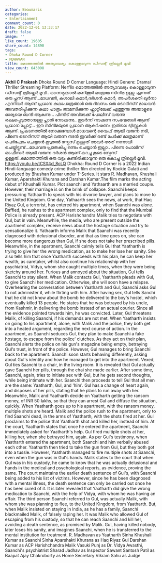 ```yaml
---
author: Beaumaris
categories:
- Entertainment
comment_count: 0
date: 2022-12-01 13:33:17
draft: false
image: ''
like_count: 19605
share_count: 14890
tags:
- Dhoka Round D Corner
- MDHAVAN
title: മൊത്തത്തിൽ അത്യാവശ്യം കൊള്ളാവുന്ന ഡീസന്റ് ത്രില്ലെർ മൂവി
view_count: 643098
---
```


**Akhil C Prakash** Dhoka Round D Corner Language: Hindi Genere: Drama/ Thriller Streaming Platform: Nerflix മൊത്തത്തിൽ അത്യാവശ്യം കൊള്ളാവുന്ന ഡീസന്റ് ത്രില്ലെർ മൂവി.. ഒന്നെമുക്കാൽ മണിക്കൂർ മാത്രമേ സിനിമ ഉള്ളു എന്നത് ഒരു പ്ലസ് ആണ്...മാധവൻ, കുശാലി കുമാർ,ദർശൻ കുമാർ, അപർശക്തി ഖുർനാ എന്നിവർ ആണ് പ്രധാന കഥാപാത്രങ്ങൾ ഒരു ദിവസം ഒരു ടെററിസ്റ് മാധവൻ അവതരിപ്പിക്കുന്ന കഥാ പാത്രം താമസിക്കുന്ന ഫ്ലാറ്റിലേക്ക് എത്തുന്നു അയാളുടെ ഭാര്യയെ ബന്ദി ആകുന്നു... പിന്നീട് അവിടേക്ക് പോലീസ് വരുന്നു രക്ഷപ്പെടുത്താനുള്ള പ്ലാൻ നോക്കുന്നു.. തുടർന്ന് നടക്കുന്ന സംഭവങ്ങൾ ആണ് പ്രധാന പ്ലോട്ട്... ഈ സിനിമയുടെ പ്രധാന ആകർഷണം ഇതിലെ ട്വിസ്റ്റുകൾ ആണ്. പ്രകടനത്തിൽ നോക്കുമ്പോൾ മാധവന്റെ വൈഫ്‌ ആയി വരുന്ന നടി, പിന്നെ ടെററിസ്റ് ആയി വരുന്ന നടൻ ഇവർക്ക് രണ്ട് പേർക്ക് മാത്രമാണ് പെർഫോം ചെയ്യാൻ കൂടുതൽ സ്പേസ് ഉള്ളത് അവർ അത് നന്നായി ചെയ്തിട്ടുണ്ട്...മാധവനു പ്രതേകിച്ചു ഒന്നും ചെയ്യാൻ ഇല്ലാ.. പിന്നെ പോലിസ് ഓഫീസർ ആയി വരുന്ന ദർശൻ ആണ് കുറച്ചു കൂടെ സ്പേസ് ഉള്ളത്..മൊത്തത്തിൽ ഒരു വട്ടം കണ്ടിരിക്കാവുന്ന ഒരു കൊച്ചു ത്രില്ലെർ മൂവി. https://youtu.be/tCSX4d_8oLQ Dhokha: Round D Corner is a 2022 Indian Hindi-language comedy crime thriller film directed by Kookie Gulati and produced by Bhushan Kumar under T-Series. It stars R. Madhavan, Khushali Kumar, Aparshakti Khurana and Darshan Kumar.The film marks the acting debut of Khushalii Kumar. Plot saanchi and Yathaarth are a married couple. However, their marriage is on the brink of collapse. Saanchi keeps pressuring Yathaarth to speak with his divorce lawyer, and plans to move to the United Kingdom. One day, Yathaarth sees the news, at work, that Haq Riyaz Gul, a terrorist, has entered his apartment, when Saanchi was alone. Baffled, he rushes to the apartment complex, only to find that the Mumbai Police is already present. ACP Harishchandra Malik tries to negotiate with Gul, but in vain. Meanwhile, the media, who are present outside the apartment complex, receive news about the hostage situation and try to sensationalize it. Yathaarth informs Malik that Saanchi was recently diagnosed with delusional disorder, and that as time goes on, she can become more dangerous than Gul, if she does not take her prescribed pills. Meanwhile, in the apartment, Saanchi calmly tells Gul that Yaatharth is trying to give her the wrong medication, as to make her lose her sanity. She also tells him that once Yaatharth succeeds with his plan, he can keep her wealth, as caretaker, whilst also continue his relationship with her psychiatrist, Vidya, whom she caught multiple times, when they were being sketchy around her. Furious and annoyed about the situation, Gul tells Saanchi to stay silent. When Malik contacts Gul, Yaatharth pleads with Gul, to give Saanchi her medication. Otherwise, she will soon have a relapse. Overhearing the conversation between Yaatharth and Gul, Saanchi asks Gul to not administer it, while flirting with him. After having sex, Gul tells Sanchi that he did not know about the bomb he delivered to the boy's hostel, which eventually killed 13 people. He states that he was betrayed by his uncle, from Kashmir, in delivering the bomb instead of an actual courier. Since all the evidence pointed towards him, he was convicted. Later, Gul threatens Malik, of killing Saanchi, if his demands are not met. When Yaatharth insists on going to his apartment, alone, with Malik and the police, they both get into a heated argument, regarding the next course of action. In the apartment, as Saanchi seduces Gul, they plan to make Saanchi a fake hostage, to escape from the police' clutches. As they act on their plan, Saanchi alerts the police on his gun's magazine being empty, betraying Gul's trust, in front of the police. However, Gul manages to bring Saanchi back to the apartment. Saanchi soon starts behaving differently, asking about Gul's identity and how he managed to get into the apartment. Vexed, Gul ties Saanchi to a chair, in the living room. It is revealed that Gul actually gave Saanchi her pills, through the chai she made earlier. After some time, Saanchi, again, tries to initiate sex with Gul, but he gets second thoughts, while being intimate with her. Saanchi then proceeds to tell Gul that all men are the same: Yaatharth, Gul, and 'him'. Gul has a change of heart again, and disposes of her pills, stating that he plans to run away with her. Meanwhile, Malik and Yaatharth decide on Yaatharth getting the ransom money, of INR 50 lakhs, so that they can arrest Gul and diffuse the situation, quickly. When Yaatharth goes up to his apartment, with the ransom money, multiple shots are heard. Malik and the police rush to the apartment, only to find Saanchi dead, in the arms of Yaatharth, with the shots fired at her. Gul proclaims to the police that Yaatharth shot and killed her, instead of him. At the court, Yaatharth states that once he entered the apartment, Saanchi immediately asked for Yaatharth's help. Gul fired multiple shots at her, killing her, when she betrayed him, again. As per Gul's testimony, when Yaatharth entered the apartment, both Saanchi and him verbally abused each other. Yaatharth then tried to take the gun from Gul, but they both got into a tussle. However, Yaatharth managed to fire multiple shots at Saanchi, even when the gun was in Gul's hands. Malik states to the court that when Gul was in his custody, he came to know that he was actually delusional and hands in the medical and psychological reports, as evidence, proving the same. The court maintains the earlier death sentence of Gul's, with Saanchi being added to his list of victims. However, since he has been diagnosed with a mental illness, the death sentence can only be carried out once he has been cured of it. It is later revealed that Yaatharth did give the wrong medication to Saanchi, with the help of Vidya, with whom he was having an affair. The third person Saanchi referred to Gul, was actually Malik, with whom she was planning to flee, to the United Kingdom, from Yaatharth. But, when Malik insisted on staying in India, as he has a family, Saanchi blackmailed Malik, of falsely raping her. It was Malik who allowed Gul of escaping from his custody, so that he can reach Saanchi and kill her, avoiding a death sentence, as promised by Malik. Gul, having killed nobody, later loses his sanity, and imagines Saanchi, when he is transferred to the mental institution for treatment. R. Madhavan as Yaatharth Sinha Khushali Kumar as Saanchi Sinha Aparshakti Khurana as Haq Riyaz Gul Darshan Kumar as ACP Harishchandra Malik Vasuki Punj as Dr. Vidya Awasthi, Saanchi's psychiatrist Sharad Jadhav as Inspector Sawant Santosh Patil as Baapat Ajay Chakroborty as Home Secretary Vikram Sahu as Judge